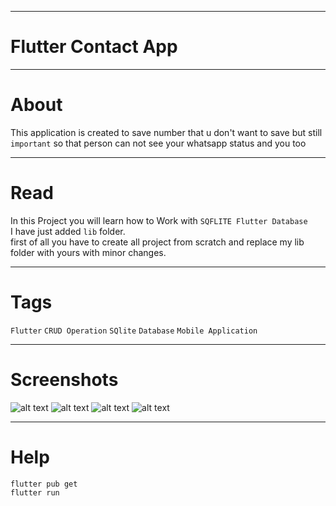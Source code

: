 ***
# Flutter Contact App

***
# About
This application is created to save number that u don't want to save but still `important` so that person can not see your whatsapp status and you too

***
# Read
In this Project you will learn how to Work with `SQFLITE Flutter Database` <br>
I have just added `lib` folder. <br>
first of all you have to create all project from scratch and replace my lib folder with yours with minor changes.<br>

***
# Tags
`Flutter` `CRUD Operation` `SQlite` `Database` `Mobile Application`

***
# Screenshots
![alt text](https://github.com/ashgole/Flutter-Contact-App/blob/main/screenshots/1.png)
![alt text](https://github.com/ashgole/Flutter-Contact-App/blob/main/screenshots/2.png)
![alt text](https://github.com/ashgole/Flutter-Contact-App/blob/main/screenshots/3.png)
![alt text](https://github.com/ashgole/Flutter-Contact-App/blob/main/screenshots/4.png)


***
# Help
```
flutter pub get
flutter run
```
